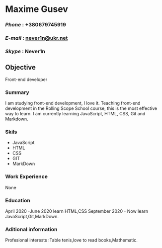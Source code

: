 # Maxime Gusev
### _Phone_ : +380679745919
### _E-mail_ : never1n@ukr.net
### _Skype_ : Never1n
## Objective 
Front-end developer
### Summary
I am studying front-end development, I love it. Teaching front-end development in the Rolling Scope School course, this is the most effective way to learn.
I am currently learning JavaScript, HTML, CSS, Git and Markdown.
### Skils
* JavaScript
* HTML
* CSS
* GIT
* MarkDown
### Work Experience
None
### Education
April 2020 -June 2020 learn HTML,CSS
September 2020 - Now learn JavaScript,Git,MarkDown.
### Aditional information
Profesional interests :Table tenis,love to read books,Mathematic.